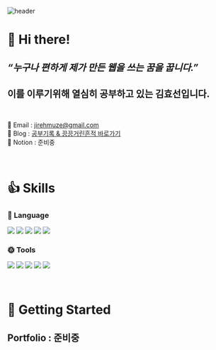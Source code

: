 ![header](https://capsule-render.vercel.app/api?type=waving&color=0AA1DD&height=250&section=header&text=Welcome!&fontSize=50&fontColor=fff&fontAlignY=40)

# 👋 Hi there!

## _“누구나 편하게 제가 만든 웹을 쓰는 꿈을 꿉니다.”_

## 이를 이루기위해 열심히 공부하고 있는 김효선입니다.

<br>

📗 Email : jirehmuze@gmail.com <br>
📙 Blog : [공부기록 & 끙끙거린흔적 바로가기](https://jireh-muze.tistory.com/)<br>
📘 Notion : 준비중 <!-- [프로젝트수행과정보고서 바로가기](URL) -->
<br>
<br>
<br>

# 👍 Skills

### 🌝 Language

<img src="https://img.shields.io/badge/HTML5-E34F26?style=flat-square&logo=HTML5&logoColor=white"/> <img src="https://img.shields.io/badge/CSS3-1572B6?style=flat-square&logo=CSS3&logoColor=white"/> <img src="https://img.shields.io/badge/Sass-CC6699?style=flat-square&logo=Sass&logoColor=white"/> <img src="https://img.shields.io/badge/JavaScript-F7DF1E?style=flat-square&logo=JavaScript&logoColor=black"/> <img src="https://img.shields.io/badge/React-61DAFB?style=flat-square&logo=React&logoColor=black"/>

### 🌞 Tools

<img src="https://img.shields.io/badge/Adobe Photoshop-31A8FF?style=flat-square&logo=Adobe Photoshop&logoColor=white"/> <img src="https://img.shields.io/badge/Adobe Illustrator-FF9A00?style=flat-square&logo=Adobe Illustrator&logoColor=white"/> <img src="https://img.shields.io/badge/Figma-F24E1E?style=flat-square&logo=Figma&logoColor=white"/> <img src="https://img.shields.io/badge/Git-F05032?style=flat-square&logo=Git&logoColor=white"/> <img src="https://img.shields.io/badge/GitHub-181717?style=flat-square&logo=GitHub&logoColor=white"/>
<br>
<br>
<br>

<!-- # ✨ Features

- 🔥
- 💤
- 🚀
- 🧹
- 📦 -->

# 🚀 Getting Started

## Portfolio : 준비중 <!-- [포트폴리오 바로가기](URL)<br> --><br>
